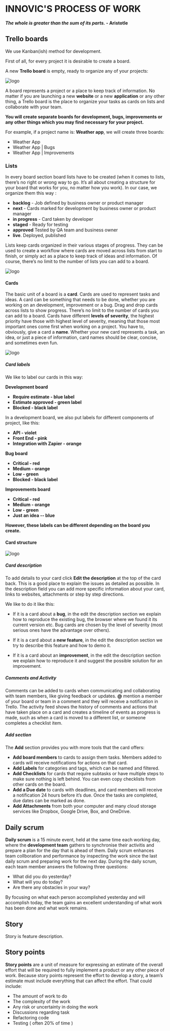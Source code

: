 # **INNOVIC'S PROCESS OF WORK** # 

**_The whole is greater than the sum of its parts._ - Aristotle**


## **Trello boards** ##

We use Kanban(ish) method for development.

First of all, for every project it is desirable to create a board.

A new **Trello board** is empty, ready to organize any of your projects:

![logo](images/create_a_board.png) 

A board represents a project or a place to keep track of information. No matter if you are launching a new **website** or a new **application** or any other thing, a Trello board is the place to organize your tasks as cards on lists and collaborate with your team.

**You will create separate boards for development, bugs, improvements or any other things which you may find necessary for your project.**

For example, if a project name is: **Weather app**, we will create three boards: 

- Weather App
- Weather App | Bugs
- Weather App | Improvements

### **Lists** ###

In every board section board lists have to be created (when it comes to lists, there’s no right or wrong way to go. It’s all about creating a structure for your board that works for you, no matter how you work). In our case, we organize them this way : 

- **backlog** - Job defined by business owner or product manager
- **next** - Cards marked for development by business owner or product manager
- **in progress** - Card taken by developer
- **staged** - Ready for testing
- **approved** Tested by QA team and business owner
- **live**. Deployed, published

Lists keep cards organized in their various stages of progress. They can be used to create a workflow where cards are moved across lists from start to finish, or simply act as a place to keep track of ideas and information. Of course, there’s no limit to the number of lists you can add to a board.

![logo](images/trello_lists.png)

#### **Cards** ####

The basic unit of a board is a **card**. Cards are used to represent tasks and ideas. A card can be something that needs to be done, whether you are working on an development, improvement or a bug. Drag and drop cards across lists to show progress. There’s no limit to the number of cards you can add to a board.
Cards have different **levels of severity**, the highest priority have those with highest level of severity, meaning that those most important ones come first when working on a project.
You have to, obviously, give a card a **name**. Whether your new card represents a task, an idea, or just a piece of information, card names should be clear, concise, and sometimes even fun.

![logo](images/card_names_and_labels.png)

##### **Card labels** #####

We like to label our cards in this way:

**Development board**

- **Require estimate - blue label**
- **Estimate approved - green label**
- **Blocked - black label**

In a development board, we also put labels for different components of project, like this:

- **API - violet**
- **Front End - pink**
- **Integration with Zapier - orange**

**Bug board**

- **Critical - red**
- **Medium - orange**
- **Low - green**
- **Blocked - black label**

**Improvements board**

- **Critical - red**
- **Medium - orange**
- **Low - green**
- **Just an idea -- blue**

**However, these labels can be different depending on the board you create.**

#### **Card structure** ####

![logo](images/card_structure.png)

##### **Card description** #####

To add details to your card click **Edit the description** at the top of the card back. This is a good place to explain the issues as detailed as possible. In the description field you can add more specific information about your card, links to websites, attachments or step by step directions.

We like to do it like this:

- If it is a card about a **bug**, in the edit the description section we explain how to reproduce the existing bug, the browser where we found it its current version etc. Bug cards are chosen by the level of severity (most serious ones have the advantage over others).

- If it is a card about a **new feature**, in the edit the description section we try to describe this feature and how to demo it.

- If it is a card about an **improvement**, in the edit the description section we explain how to reproduce it and suggest the possible solution for an improvement.

##### **Comments and Activity** ##### 

Comments can be added to cards when communicating and collaborating with team members, like giving feedback or updates. **@** mention a member of your board or team in a comment and they will receive a notification in Trello. The activity feed shows the history of comments and actions that have taken place on a card and creates a timeline of events as progress is made, such as when a card is moved to a different list, or someone completes a checklist item.

##### **Add section** #####

The **Add** section provides you with more tools that the card offers:

- **Add board members** to cards to assign them tasks. Members added to cards will receive notifications for actions on that card.
- **Add Labels** for categories and tags, which can be named and filtered.
- **Add Checklists** for cards that require subtasks or have multiple steps to make sure nothing is left behind. You can even copy checklists from other cards on the board.
- **Add a Due date** to cards with deadlines, and card members will receive a notification 24 hours before it’s due. Once the tasks are completed, due dates can be marked as done.
- **Add Attachments** from both your computer and many cloud storage services like Dropbox, Google Drive, Box, and OneDrive.

## **Daily scrum** ##

**Daily scrum** is a 15 minute event, held at the same time each working day, where the **development team** gathers to synchronise their activitis and prepare a plan for the day that is ahead of them. Daily scrum enhances team collboration and performance by inspecting the work since the last daily scrum and preparing work for the next day. During the daily scrum, each team member answers the following three questions:

- What did you do yesterday?
- What will you do today?
- Are there any obstacles in your way?

By focusing on what each person accomplished yesterday and will accomplish today, the team gains an excellent understanding of what work has been done and what work remains. 

## **Story** ##

Story is feature description.

## **Story points** ##

**Story points** are a unit of measure for expressing an estimate of the overall effort that will be required to fully implement a product or any other piece of work.
Because story points represent the effort to develop a story, a team’s estimate must include everything that can affect the effort. That could include:

- The amount of work to do
- The complexity of the work
- Any risk or uncertainty in doing the work
- Discussions regarding task
- Refactoring code
- Testing ( often 20% of time )
